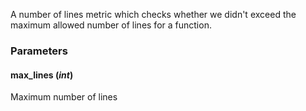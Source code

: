 A number of lines metric which checks whether we didn't exceed
 the maximum allowed number of lines for a function.
### Parameters
#### **max_lines** (_int_)  
  Maximum number of lines
